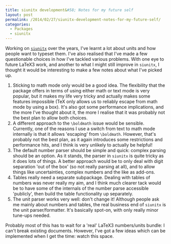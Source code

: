 ```yaml
---
title: siunitx development&#58; Notes for my future self
layout: post
permalink: /2014/02/27/siunitx-development-notes-for-my-future-self/
categories:
  - Packages
  - siunitx
---
```

Working on [`siunitx`](https://ctan.org/pkg/siunitx) over the years, I've learnt a lot about units and how people want to typeset them. I've also realised that I've made a few questionable choices in how I've tackled various problems. With one eye to future LaTeX3 work, and another to what I might still improve in `siunitx`, I thought it would be interesting to make a few notes about what I've picked up.

1. Sticking to math mode only would be a good idea. The flexibility that the package offers in terms of using either math or text mode is very popular, but it makes my life very tricky and actually makes some features impossible (TeX only allows us to reliably escape from math mode by using a box). It's also got some performance implications, and the more I've thought about it, the more I realise that it was probably not the best plan to allow both choices.
2. A different approach to the `\boldmath` issue would be sensible. Currently, one of the reasons I use a switch from text to math mode internally is that it allows 'escaping' from `\boldmath`. However, that's probably not the best plan, as it again introduces some restrictions and performance hits, and I think is very unlikely to actually be helpful!
3. The default number parser should be simple and quick: complex parsing should be an option. As it stands, the parser in `siunitx` is quite tricky as it does lots of things. A better approach would be to only deal with digit separation 'out of the box' (so not really parsing at all), and to allow things like uncertainties, complex numbers and the like as add-ons.
4. Tables really need a separate subpackage. Dealing with tables of numbers was never really my aim, and I think much clearer tack would be to have some of the internals of the number parse accessible 'publicly', then build the table functionality up separately.
5. The unit parser works very well: don't change it! Although people ask me mainly about numbers and tables, the real business end of `siunitx` is the unit parser/formatter. It's basically spot-on, with only really minor tune-ups needed.

Probably most of this has to wait for a 'real' LaTeX3 numbers/units bundle: I can't break existing documents. However, I've got a few ideas which can be implemented when I get the time: watch this space.
